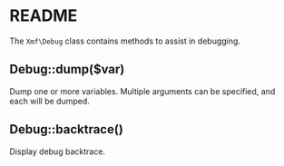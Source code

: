 # README

The `Xmf\Debug` class contains methods to assist in debugging.

## Debug::dump\($var\)

Dump one or more variables. Multiple arguments can be specified, and each will be dumped.

## Debug::backtrace\(\)

Display debug backtrace.

